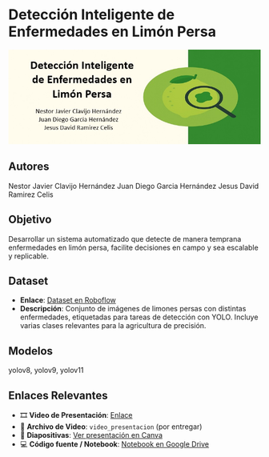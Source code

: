 # Detección Inteligente de Enfermedades en Limón Persa

![BANNER DEL PROYECTO – 800x300](./banner.jpg)

## Autores
Nestor Javier Clavijo Hernández
Juan Diego Garcia Hernández
Jesus David Ramirez Celis

## Objetivo
Desarrollar un sistema automatizado que detecte de manera temprana enfermedades en limón persa, facilite decisiones en campo y sea escalable y replicable.

## Dataset
- **Enlace**: [Dataset en Roboflow](https://universe.roboflow.com/mafer-6tca8/enfermedades-en-limon-persa/browse?queryText=&pageSize=50&startingIndex=0&browseQuery=true)
- **Descripción**: Conjunto de imágenes de limones persas con distintas enfermedades, etiquetadas para tareas de detección con YOLO. Incluye varias clases relevantes para la agricultura de precisión.

## Modelos
yolov8, yolov9, yolov11

## Enlaces Relevantes

- 🎞️ **Video de Presentación**: [Enlace](https://www.youtube.com/watch?v=TSZXRuHpod0)
- 📂 **Archivo de Video**: `video_presentacion` (por entregar)
- 📑 **Diapositivas**: [Ver presentación en Canva](https://www.canva.com/design/DAGi1-RdyLQ/VvPck8zFnK6_cdCoJbvOJw/edit?utm_content=DAGi1-RdyLQ&utm_campaign=designshare&utm_medium=link2&utm_source=sharebutton)
- 💻 **Código fuente / Notebook**: [Notebook en Google Drive](https://drive.google.com/file/d/1aVqAfGy_knRU6B2fjTeBhCYiXWYX9jym/view?usp=sharing)
